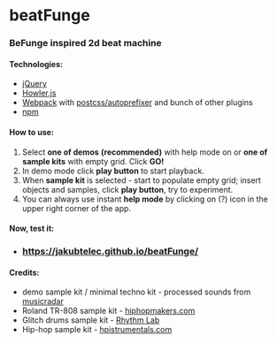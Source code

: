 # beatFunge
### BeFunge inspired 2d beat machine
#### Technologies:
* [jQuery](https://jquery.com/)
* [Howler.js](https://howlerjs.com/)
* [Webpack](https://webpack.github.io/) with [postcss/autoprefixer](https://github.com/postcss/autoprefixer) and bunch of other plugins
* [npm](https://www.npmjs.com/)

#### How to use:

1. Select **one of demos** __(recommended)__ with help mode on or **one of sample kits** with empty grid. Click **GO!**  
2. In demo mode click **play button** to start playback. 
3. When **sample kit** is selected - start to populate empty grid; insert objects and samples, click **play button**, try to experiment.
4. You can always use instant **help mode** by clicking on (?) icon in the upper right corner of the app.

#### Now, test it:

* ### https://jakubtelec.github.io/beatFunge/

#### Credits:

* demo sample kit / minimal techno kit - processed sounds from [musicradar]( http://www.musicradar.com/news/tech/sampleradar-494-free-techno-drum-and-fx-samples-550889)
* Roland TR-808 sample kit - [hiphopmakers.com](http://hiphopmakers.com/free-808-drum-kit-227-samples)
* Glitch drums sample kit - [Rhythm Lab](http://rhythm-lab.com/glitch-drumkit/)
* Hip-hop sample kit - [hpistrumentals.com](http://www.hipstrumentals.com/2014/05/boom-bap-drum-kit-drumkit/)

